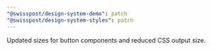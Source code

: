 ```yaml
---
"@swisspost/design-system-demo": patch
"@swisspost/design-system-styles": patch
---
```


Updated sizes for button components and reduced CSS output size.
